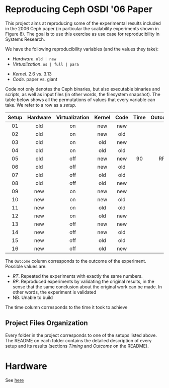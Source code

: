 # Reproducing Ceph OSDI '06 Paper

This project aims at reproducing some of the experimental results 
included in the 2006 Ceph paper (in particular the scalability 
experiments shown in Figure 8). The goal is to use this exercise as 
use case for reproducibility in Systems Research.

We have the following reproducibility variables (and the values they 
take):

  - _Hardware_. `old | new`
  - _Virtualization_. `os | full | para`
  * _Kernel_. 2.6 vs. 3.13
  * _Code_. paper vs. giant

Code not only denotes the Ceph binaries, but also executable binaries 
and scripts, as well as input files (in other words, the filesystem 
snapshot). The table below shows all the permutations of values that 
every variable can take. We refer to a row as a _setup_.


| Setup | Hardware | Virtualization | Kernel | Code | Time | Outcome |
|:-----:|:--------:|:--------------:|:------:|:----:|:----:|:-------:|
|   01  |   old    |     on         |  new   | new  |      |         |
|   02  |   old    |     on         |  new   | old  |      |         |
|   03  |   old    |     on         |  old   | new  |      |         |
|   04  |   old    |     on         |  old   | old  |      |         |
|   05  |   old    |     off        |  new   | new  |  90  |   RP    |
|   06  |   old    |     off        |  new   | old  |      |         |
|   07  |   old    |     off        |  old   | old  |      |         |
|   08  |   old    |     off        |  old   | new  |      |         |
|   09  |   new    |     on         |  new   | new  |      |         |
|   10  |   new    |     on         |  new   | old  |      |         |
|   11  |   new    |     on         |  old   | old  |      |         |
|   12  |   new    |     on         |  old   | new  |      |         |
|   13  |   new    |     off        |  new   | new  |      |         |
|   14  |   new    |     off        |  new   | old  |      |         |
|   15  |   new    |     off        |  old   | old  |      |         |
|   16  |   new    |     off        |  old   | new  |      |         |

The `Outcome` column corresponds to the outcome of the experiment. 
Possible values are:

  * _RT_. Repeated the experiments with exactly the same numbers.
  * _RP_. Reproduced experiments by validating the original results, 
    in the sense that the same conclusion about the original work can 
    be made. In other words, the experiment is validated
  * NB. Unable to build

The time column corresponds to the time it took to achieve

## Project Files Organization

Every folder in the project corresponds to one of the setups listed 
above. The README on each folder contains the detailed description of 
every setup and its results (sections _Timing_ and _Outcome_ on the 
README).

# Hardware

See [here](https://issdm-cluster.soe.ucsc.edu/doku.php?id=hardware)
